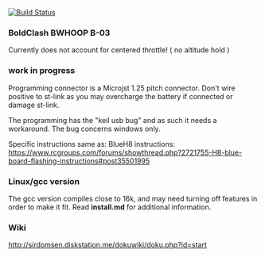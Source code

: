 [![Build Status](https://travis-ci.org/silver13/BoldClash-BWHOOP-B-03.svg?branch=master)](https://travis-ci.org/silver13/BoldClash-BWHOOP-B-03)

### BoldClash BWHOOP B-03

Currently does not account for centered throttle! ( no altitude hold )

### work in progress
Programming connector is a Microjst 1.25 pitch connector. Don't wire positive to st-link as you may overcharge the battery if connected or damage st-link.


The programming has the "keil usb bug" and as such it needs a workaround. The bug concerns windows only.


Specific instructions same as: BlueH8 instructions:
https://www.rcgroups.com/forums/showthread.php?2721755-H8-blue-board-flashing-instructions#post35501995


### Linux/gcc version
The gcc version compiles close to 16k, and may need turning off features in order to make it fit. Read __install.md__ for additional information.

### Wiki
http://sirdomsen.diskstation.me/dokuwiki/doku.php?id=start

